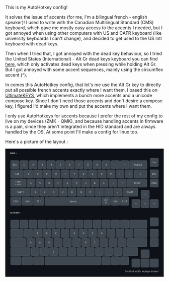 This is my AutoHotkey config!

It solves the issue of accents (for me, I'm a bilingual french - english speaker)! I used to write with the Canadian Multilingual Standard (CMS) keyboard, which gave me mostly easy access to the accents I needed, but I got annoyed when using other computers with US and CAFR keyboard (like university keyboards I can't change), and decided to get used to the US Intl keyboard with dead keys.

Then when I tried that, I got annoyed with the dead key behaviour, so I tried the United States (International) - Alt Gr dead keys keyboard you can find [here](https://github.com/thomasfaingnaert/win-us-intl-altgr), which only activates dead keys when pressing while holding Alt Gr. But I got annoyed with some accent sequences, mainly using the circumflex accent (^). 

In comes this AutoHotkey config, that let's me use the Alt Gr key to directly put all possible french accents exactly where I want them. I based this on [UltimateKEYS](https://pieter-degroote.github.io/UltimateKEYS/), which implements a bunch more accents and a unicode compose key. Since I don't need those accents and don't desire a compose key, I figured I'd make my own and put the accents where I want them. 

I only use AutoHotkeys for accents because I prefer the rest of my config to live on my devices (ZMK - QMK), and because handling accents in firmware is a pain, since they aren't integrated in the HID standard and are always handled by the OS. At some point I'll make a config for linux too. 

Here's a picture of the layout :

![Accent Keymap](drawer/accent_keymap.png)